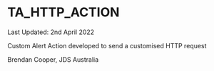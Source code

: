 TA_HTTP_ACTION
==============
Last Updated: 2nd April 2022

Custom Alert Action developed to send a customised HTTP request

Brendan Cooper, JDS Australia
